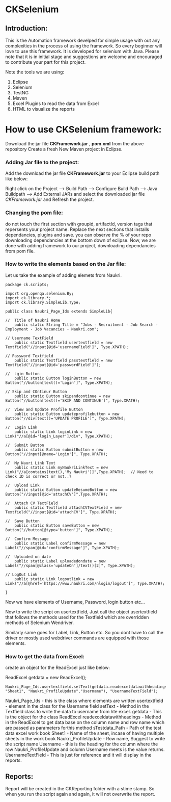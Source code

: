 # CKSelenium
## Introduction:
This is the Automation framework develped for simple usage with out any complexities in the process of using the framework. So every beginner will love to use this framework.
It is developed for selenium with Java. Please note that it is in initial stage and suggestions are welcome and encouraged to contribute your part for this project.

Note the tools we are using:

1. Eclipse
2. Selenium
3. TestNG
4. Maven
5. Excel Plugins to read the data from Excel
6. HTML to visualize the reports 

# How to use CKSelenium framework:
 Download the jar file **CKFramework.jar** , **pom.xml** from the above repository
 Create a fresh New Maven project in Eclipse.


### Adding Jar file to the project:
Add the download the jar file **CKFramework.jar** to your Eclipse build path like below:

Right click on the Project --> Build Path --> Configure Build Path --> Java Buildpath --> Add External JARs and select the downloaded jar file *CKFramework.jar* and Refresh the project.
### Changing the pom file:
do not touch the first section with groupid, artifactId, version tags that repersents your project name. Replace the next sections that installs dependancies, plugins and save.
you can observe the % of your repo downloading dependancies at the bottom down of eclipse.
Now, we are done with adding framework to our project, downloading dependancies from pom file.

### How to write the elements based on the Jar file:

Let us take the example of adding elemets from Naukri.

```
package ck.scripts;

import org.openqa.selenium.By;
import ck.library.*;
import ck.library.SimpleLib.Type;

public class Naukri_Page_Ids extends SimpleLib{

//	Title of Naukri Home
	public static String Title = "Jobs - Recruitment - Job Search - Employment - Job Vacancies - Naukri.com";
	
// Username TextField	
	public static Textfield usertextfield = new Textfield("//input[@id='usernameField']", Type.XPATH);
	
// Password Textfield	
	public static Textfield passtextfield = new Textfield("//input[@id='passwordField']");   
	
//  Lgin Button	
	public static Button loginButton = new Button("//button[text()='Login']", Type.XPATH);
	
// Skip and COntinur Button	
	public static Button skipandcontinue = new Button("//button[text()='SKIP AND CONTINUE']", Type.XPATH);
	
//	View and Update Profile Button
	public static Button updateprofilebutton = new Button("//div[text()='UPDATE PROFILE']", Type.XPATH);

//	Login Link
	public static Link loginLink = new Link("//a[@id='login_Layer']/div", Type.XPATH);
	
//	Submit Button
	public static Button submitButton = new Button("//input[@name='Login']", Type.XPATH);
		
//	My Nauri Link Text
	public static Link myNaukriLinkText = new Link("//a[contains(text(),'My Naukri')]",Type.XPATH);  // Need to check ID is correct or not..?
	
//	Upload Link
	public static Button updateResumeButton = new Button("//input[@id='attachCV']",Type.XPATH);
	
//	Attach CV TextField
	public static Textfield attachCVTextField = new Textfield("//input[@id='attachCV']", Type.XPATH);
	
//	Save Button
	public static Button saveButton = new Button("//button[@type='button']", Type.XPATH);
	
//	Confirm Message
	public static Label confirmMessage = new Label("//span[@id='confirmMessage']", Type.XPATH);
	
//	Uploaded on date
	public static Label uploadedondate = new Label("//span[@class='updateOn']/text()[2]", Type.XPATH);
	
// LogOut Link	
	public static Link logoutlink = new Link("//a[@href='https://www.naukri.com/nlogin/logout']", Type.XPATH);
	
}
```


Now we have elements of Username, Password, login button etc...

Now to write the script on usertextfield, Just call the object usertextfield that follows the methods used for the Textfield which are overridden methods of Selenium Wendriver.

Similarly same goes for Label, Link, Button etc. So you dont have to call the driver or mostly used webdriver commands are equipped with those elements.

### How to get the data from Excel:

create an object for the ReadExcel just like below: 

ReadExcel getdata = new ReadExcel();

```
Naukri_Page_Ids.usertextfield.setText(getdata.readexceldatawithheadings(sTestdata_Path, "Sheet1", "Naukri_ProfileUpdate","Username"), "UsernameTextField");
```
Naukri_Page_Ids - this is the class where elements are written
usertextfield  -  element in the class for the Username field
setText  -  Method in the Textfield class to write the data to username from hte excel.
getdata  -  This is the object for the class ReadExcel
readexceldatawithheadings - Method in the ReadExcel to get data base on the column name and row name which are passed as parameters forthis method
sTestdata_Path - Path of the test data excel work book
Sheet1 - Name of the sheet, incase of having multiple sheets in the work book
Naukri_ProfileUpdate  - Row name, Suggest to write the script name
Username  -  this is the heading for the column where the row Naukri_ProfileUpdate and column Username meets is the value returns.
UsernameTextField  -  This is just for reference and it will display in the reports.

## Reports:
Report will be created in the CKReporting folder with a stime stamp. So when you run the script again and again, it will not overwrite the report.




